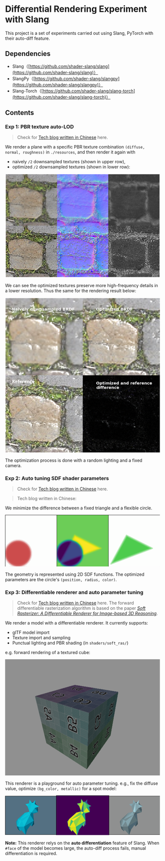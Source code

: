 # Differential Rendering Experiment with Slang

This project is a set of experiments carried out using Slang, PyTorch with their auto-diff feature.

## Dependencies

- Slang（[https://github.com/shader-slang/slang](https://github.com/shader-slang/slang)）
- SlangPy（[https://github.com/shader-slang/slangpy](https://github.com/shader-slang/slangpy)）
- Slang-Torch（[https://github.com/shader-slang/slang-torch](https://github.com/shader-slang/slang-torch)）

## Contents

### Exp 1: PBR texture auto-LOD

> Check for [Tech blog written in Chinese](https://zrephel.fun/2025/03/20/%E5%8F%AF%E5%BE%AE%E6%B8%B2%E6%9F%93%E5%AE%9E%E9%AA%8C1%EF%BC%9A%E7%BA%B9%E7%90%86%E8%B4%B4%E5%9B%BELOD%E8%87%AA%E5%8A%A8%E4%BC%98%E5%8C%96/) here.

We render a plane with a specific PBR texture combination `(diffuse, normal, roughness)` in  `./resources`, and then render it again with

* naively `/2` downsampled textures (shown in upper row),
* optimized `/2` downsampled textures (shown in lower row):

![optimized_texture](./img/optimized_texture.png)

We can see the optimized textures preserve more high-frequency details in a lower resolution. Thus the same for the rendering result below:

![optimized_rendering_result](./img/optimized_rendering_result.png)

The optimization process is done with a random lighting and a fixed camera.

### Exp 2: Auto tuning SDF shader parameters

> Check for [Tech blog written in Chinese](https://zrephel.fun/2025/03/20/%E5%8F%AF%E5%BE%AE%E6%B8%B2%E6%9F%93%E5%AE%9E%E9%AA%8C2%EF%BC%9A%E5%8F%AF%E5%BE%AE%E5%85%89%E6%A0%85%E5%8C%96%E5%87%A0%E4%BD%95%E5%8F%82%E6%95%B0%E8%87%AA%E5%8A%A8%E8%B0%83%E6%95%B4/) here.

> Tech blog written in Chinese: 

We minimize the difference between a fixed triangle and a flexible circle.

![rasterize](./img/rasterize.gif)

The geometry is represented using 2D SDF functions. The optimized parameters are the circle's `(position, radius, color)`.

### Exp 3: Differentiable renderer and auto parameter tuning

> Check for [Tech blog written in Chinese](https://zrephel.fun/2025/03/20/%E5%8F%AF%E5%BE%AE%E6%B8%B2%E6%9F%93%E5%AE%9E%E9%AA%8C3%EF%BC%9A%E5%8F%AF%E5%BE%AE%E5%85%89%E6%A0%85%E5%8C%96%E6%B8%B2%E6%9F%93%E5%99%A8%E7%BB%BC%E5%90%88%E5%AE%9E%E7%8E%B0/) here.
> The forward differentiable rasterization algorithm is based on the paper [*Soft Rasterizer: A Differentiable Renderer for Image-based 3D Reasoning*](https://arxiv.org/abs/1904.01786).

We render a model with a differentiable renderer. It currently supports:

* glTF model import
* Texture import and sampling
* Punctual lighting and PBR shading (in `shaders/soft_ras/`)

e.g. forward rendering of a textured cube:

![cube](./img/cube.png)

This renderer is a playground for auto parameter tuning. e.g., fix the diffuse value, optimize `(bg_color, metallic)` for a spot model:

![soft_ras](./img/soft_ras.gif)

**Note:** This renderer relys on the **auto differentiation** feature of Slang. When `#face` of the model becomes large, the auto-diff process fails, manual differentiation is required.
